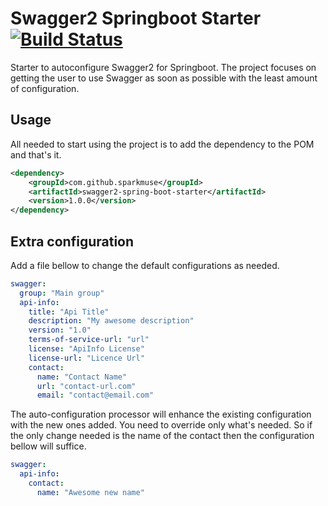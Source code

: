 
# Swagger2 Springboot Starter [![Build Status](https://travis-ci.org/sparkmuse/swagger2-spring-boot-starter.svg?branch=master)](https://travis-ci.org/sparkmuse/swagger2-spring-boot-starter)

Starter to autoconfigure Swagger2 for Springboot. The project focuses on getting the user to use Swagger as soon as possible with the least amount of configuration. 

## Usage

All needed to start using the project is to add the dependency to the POM and that's it.

```xml
<dependency>
    <groupId>com.github.sparkmuse</groupId>
    <artifactId>swagger2-spring-boot-starter</artifactId>
    <version>1.0.0</version>
</dependency>
```

## Extra configuration

Add a file bellow to change the default configurations as needed. 

```yaml
swagger:
  group: "Main group"
  api-info:
    title: "Api Title"
    description: "My awesome description"
    version: "1.0"
    terms-of-service-url: "url"
    license: "ApiInfo License"
    license-url: "Licence Url"
    contact:
      name: "Contact Name"
      url: "contact-url.com"
      email: "contact@email.com"
```

The auto-configuration processor will enhance the existing configuration with the new ones added. You need to override only what's needed.
So if the only change needed is the name of the contact then the configuration bellow will suffice.

```yaml
swagger:
  api-info:
    contact:
      name: "Awesome new name"
```
